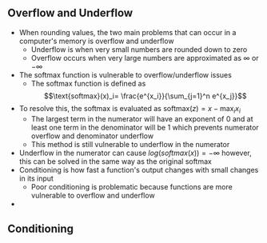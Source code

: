 ## Overflow and Underflow
- When rounding values, the two main problems that can occur in a computer's memory is overflow and underflow
	- Underflow is when very small numbers are rounded down to zero
	- Overflow occurs when very large numbers are approximated as $\infty$ or $-\infty$
- The softmax function is vulnerable to overflow/underflow issues
	- The softmax function is defined as
$$\text{softmax}(x)_i= \frac{e^{x_i}}{\sum_{j=1}^n e^{x_j}}$$
- To resolve this, the softmax is evaluated as $\text{softmax}(z) = x - \text{max}_ix_i$
	- The largest term in the numerator will have an exponent of 0 and at least one term in the denominator will be 1 which prevents numerator overflow and denominator underflow
	- This method is still vulnerable to underflow in the numerator
- Underflow in the numerator can cause $log(softmax(x)) = -\infty$ however, this can be solved in the same way as the original softmax
- Conditioning is how fast a function's output changes with small changes in its input
	- Poor conditioning is problematic because functions are more vulnerable to overflow and underflow
- 
## Conditioning
